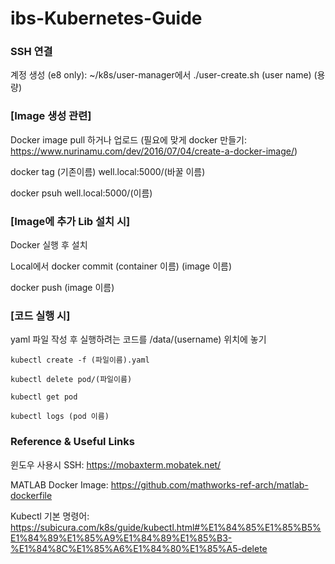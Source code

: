 # ibs-Kubernetes-Guide

### SSH 연결

계정 생성 (e8 only): ~/k8s/user-manager에서 ./user-create.sh (user name) (용량)


### [Image 생성 관련]

Docker image pull 하거나 업로드 (필요에 맞게 docker 만들기: https://www.nurinamu.com/dev/2016/07/04/create-a-docker-image/)

docker tag (기존이름) well.local:5000/(바꿀 이름)

docker psuh well.local:5000/(이름)


### [Image에 추가 Lib 설치 시]

Docker 실행 후 설치

Local에서 docker commit (container 이름) (image 이름)

docker push (image 이름)


### [코드 실행 시]

yaml 파일 작성 후 실행하려는 코드를 /data/(username) 위치에 놓기

```
kubectl create -f (파일이름).yaml

kubectl delete pod/(파일이름)

kubectl get pod

kubectl logs (pod 이름)
```

### Reference & Useful Links

윈도우 사용시 SSH: https://mobaxterm.mobatek.net/

MATLAB Docker Image: https://github.com/mathworks-ref-arch/matlab-dockerfile

Kubectl 기본 명령어: https://subicura.com/k8s/guide/kubectl.html#%E1%84%85%E1%85%B5%E1%84%89%E1%85%A9%E1%84%89%E1%85%B3-%E1%84%8C%E1%85%A6%E1%84%80%E1%85%A5-delete
